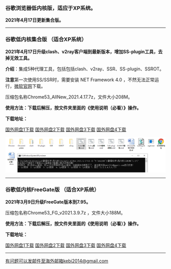 ### 谷歌浏览器低内核版，适应于XP系统。

**2021年4月17日更新集合版。**

***

### 谷歌低内核集合版 （适合XP系统）

**2021年4月17日升级clash、v2ray客户端到最新版本，增加SS-plugin工具，去掉无效工具。**

**介绍**：集成5种代理工具，包括包括clash、v2ray、SSR、SS-plugin、SSROT。

**注意**第一次使用SS/SSR时，需要安装 NET Framework 4.0 ，不然无法正常运行，[微软官网](https://www.microsoft.com/zh-cn/download/details.aspx?id=17718)下载。

压缩包名称Chrome53_AllNew_2021.4.17.7z，文件大小208M。

**使用方法：下载后解压，按文件夹里面的《使用说明（必看）》操作。**

**下载地址：**

[国外网盘1下载](https://tr101.free4444.xyz/Chrome53_AllNew_2021.4.17.7z) 
[国外网盘2下载](https://tr61.free4444.xyz/Chrome53_AllNew_2021.4.17.7z) 
[国外网盘3下载](https://tr71.free4444.xyz/Chrome53_AllNew_2021.4.17.7z) 
[国外网盘4下载](https://tr91.free4444.xyz/Chrome53_AllNew_2021.4.17.7z) 

![](./static/chrome53-2.PNG)

***

### 谷歌低内核FreeGate版 （适合XP系统）

**2021年3月9日升级FreeGate版本到7.95。**

压缩包名称Chrome53_FG_v2021.3.9.7z ，文件大小188M。

**使用方法：下载后解压，按文件夹里面的《使用说明（必看）》操作。**

**下载地址：**

[国外网盘1下载](https://tr101.free4444.xyz/Chrome53_FG_v2021.3.9.7z) 
[国外网盘2下载](https://tr61.free4444.xyz/Chrome53_FG_v2021.3.9.7z) 
[国外网盘3下载](https://tr71.free4444.xyz/Chrome53_FG_v2021.3.9.7z) 
[国外网盘4下载](https://tr91.free4444.xyz/Chrome53_FG_v2021.3.9.7z) 


***


有问题可以发邮件至海外邮箱kebi2014@gmail.com
